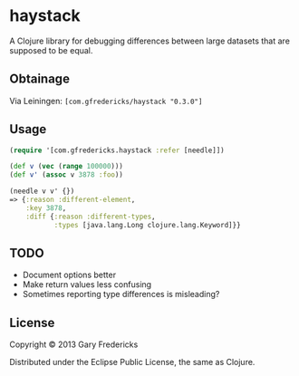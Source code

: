 # haystack

A Clojure library for debugging differences between large datasets
that are supposed to be equal.

## Obtainage

Via Leiningen: `[com.gfredericks/haystack "0.3.0"]`

## Usage

``` clojure
(require '[com.gfredericks.haystack :refer [needle]])

(def v (vec (range 100000)))
(def v' (assoc v 3878 :foo))

(needle v v' {})
=> {:reason :different-element,
    :key 3878,
    :diff {:reason :different-types,
           :types [java.lang.Long clojure.lang.Keyword]}}
```

## TODO

- Document options better
- Make return values less confusing
- Sometimes reporting type differences is misleading?

## License

Copyright © 2013 Gary Fredericks

Distributed under the Eclipse Public License, the same as Clojure.
